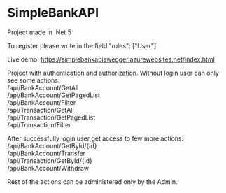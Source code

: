 # SimpleBankAPI

Project made in .Net 5

To register please write in the field "roles": ["User"]

Live demo: https://simplebankapiswegger.azurewebsites.net/index.html

Project with authentication and authorization. Without login user can only see some actions:  
/api/BankAccount/GetAll  
/api/BankAccount/GetPagedList  
/api/BankAccount/Filter  
/api/Transaction/GetAll  
/api/Transaction/GetPagedList  
/api/Transaction/Filter

After successfully login user get access to few more actions:  
/api/BankAccount/GetById/{id}  
/api/BankAccount/Transfer  
/api/Transaction/GetById/{id}  
/api/BankAccount/Withdraw  

Rest of the actions can be administered only by the Admin.
